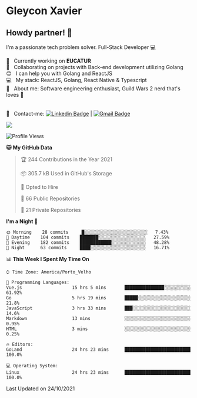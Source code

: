 # Gleycon Xavier

## Howdy partner! 👋

I'm a passionate tech problem solver.
Full-Stack Developer :computer:

 :rocket:  &nbsp; Currently working on **EUCATUR**
 <br/> :purple_heart: &nbsp; Collaborating on projects with Back-end development utilizing Golang
 <br/> :blush: &nbsp; I can help you with Golang and ReactJS
 <br/> :computer: &nbsp; My stack: ReactJS, Golang, React Native & Typescript
 <br/> 💬  &nbsp; About me: Software engineering enthusiast, Guild Wars 2 nerd that's loves :apple:
 <br/>
 <br/>
 <br/> :email: &nbsp; Contact-me: [![Linkedin Badge](https://img.shields.io/badge/-GleyconXavier-blue?style=flat-square&logo=Linkedin&logoColor=white&link=https://www.linkedin.com/in/gleyconxavier/)](https://www.linkedin.com/in/gleyconxavier/) 
| 
[![Gmail Badge](https://img.shields.io/badge/-gleyconxcarlos@gmail.com-c14438?style=flat-square&logo=Gmail&logoColor=white&link=mailto:gleyconxcarlos@gmail.com)](mailto:gleyconxcarlos@gmail.com)

![](https://komarev.com/ghpvc/?username=gleyconxavier)

<!--START_SECTION:waka-->
![Profile Views](http://img.shields.io/badge/Profile%20Views-0-blue)

**🐱 My GitHub Data** 

> 🏆 244 Contributions in the Year 2021
 > 
> 📦 305.7 kB Used in GitHub's Storage 
 > 
> 💼 Opted to Hire
 > 
> 📜 66 Public Repositories 
 > 
> 🔑 21 Private Repositories  
 > 
**I'm a Night 🦉** 

```text
🌞 Morning    28 commits     █░░░░░░░░░░░░░░░░░░░░░░░░   7.43% 
🌆 Daytime    104 commits    ███████░░░░░░░░░░░░░░░░░░   27.59% 
🌃 Evening    182 commits    ████████████░░░░░░░░░░░░░   48.28% 
🌙 Night      63 commits     ████░░░░░░░░░░░░░░░░░░░░░   16.71%

```


📊 **This Week I Spent My Time On** 

```text
⌚︎ Time Zone: America/Porto_Velho

💬 Programming Languages: 
Vue.js                   15 hrs 5 mins       ███████████████░░░░░░░░░░   61.92% 
Go                       5 hrs 19 mins       █████░░░░░░░░░░░░░░░░░░░░   21.8% 
JavaScript               3 hrs 33 mins       ███░░░░░░░░░░░░░░░░░░░░░░   14.6% 
Markdown                 13 mins             ░░░░░░░░░░░░░░░░░░░░░░░░░   0.95% 
HTML                     3 mins              ░░░░░░░░░░░░░░░░░░░░░░░░░   0.25%

🔥 Editors: 
GoLand                   24 hrs 23 mins      █████████████████████████   100.0%

💻 Operating System: 
Linux                    24 hrs 23 mins      █████████████████████████   100.0%

```


 Last Updated on 24/10/2021
<!--END_SECTION:waka-->
